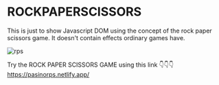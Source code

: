 # ROCKPAPERSCISSORS
This is just to show Javascript DOM using the concept of the rock paper scissors game.
It doesn't contain effects ordinary games have.

![rps](https://github.com/ray-pasino/ROCKPAPERSCISSORS/assets/115047105/aacab3c6-634b-4c44-9f89-2740b99e4091)

Try the ROCK PAPER SCISSORS GAME using this link 👇👇👇
https://pasinorps.netlify.app/
